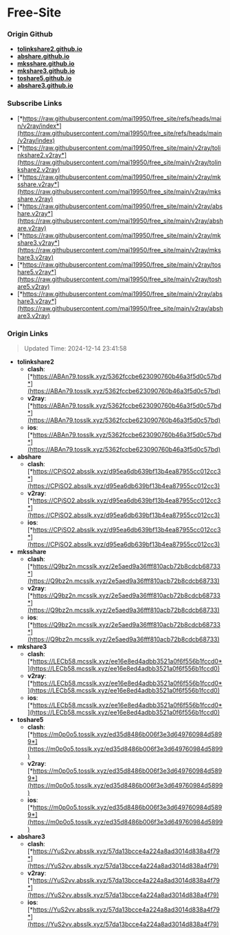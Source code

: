 # Free-Site

### Origin Github

- [**tolinkshare2.github.io**](https://github.com/tolinkshare2/tolinkshare2.github.io)
- [**abshare.github.io**](https://github.com/abshare/abshare.github.io)
- [**mksshare.github.io**](https://github.com/mksshare/mksshare.github.io)
- [**mkshare3.github.io**](https://github.com/mkshare3/mkshare3.github.io)
- [**toshare5.github.io**](https://github.com/toshare5/toshare5.github.io)
- [**abshare3.github.io**](https://github.com/abshare3/abshare3.github.io)

### Subscribe Links

- [*https://raw.githubusercontent.com/mai19950/free_site/refs/heads/main/v2ray/index*](https://raw.githubusercontent.com/mai19950/free_site/refs/heads/main/v2ray/index)
- [*https://raw.githubusercontent.com/mai19950/free_site/main/v2ray/tolinkshare2.v2ray*](https://raw.githubusercontent.com/mai19950/free_site/main/v2ray/tolinkshare2.v2ray)
- [*https://raw.githubusercontent.com/mai19950/free_site/main/v2ray/mksshare.v2ray*](https://raw.githubusercontent.com/mai19950/free_site/main/v2ray/mksshare.v2ray)
- [*https://raw.githubusercontent.com/mai19950/free_site/main/v2ray/abshare.v2ray*](https://raw.githubusercontent.com/mai19950/free_site/main/v2ray/abshare.v2ray)
- [*https://raw.githubusercontent.com/mai19950/free_site/main/v2ray/mkshare3.v2ray*](https://raw.githubusercontent.com/mai19950/free_site/main/v2ray/mkshare3.v2ray)
- [*https://raw.githubusercontent.com/mai19950/free_site/main/v2ray/toshare5.v2ray*](https://raw.githubusercontent.com/mai19950/free_site/main/v2ray/toshare5.v2ray)
- [*https://raw.githubusercontent.com/mai19950/free_site/main/v2ray/abshare3.v2ray*](https://raw.githubusercontent.com/mai19950/free_site/main/v2ray/abshare3.v2ray)

### Origin Links

> Updated Time: 2024-12-14 23:41:58

- **tolinkshare2**
  - **clash**: [*https://ABAn79.tosslk.xyz/5362fccbe623090760b46a3f5d0c57bd*](https://ABAn79.tosslk.xyz/5362fccbe623090760b46a3f5d0c57bd)
  - **v2ray**: [*https://ABAn79.tosslk.xyz/5362fccbe623090760b46a3f5d0c57bd*](https://ABAn79.tosslk.xyz/5362fccbe623090760b46a3f5d0c57bd)
  - **ios**: [*https://ABAn79.tosslk.xyz/5362fccbe623090760b46a3f5d0c57bd*](https://ABAn79.tosslk.xyz/5362fccbe623090760b46a3f5d0c57bd)
- **abshare**
  - **clash**: [*https://CPjSO2.absslk.xyz/d95ea6db639bf13b4ea87955cc012cc3*](https://CPjSO2.absslk.xyz/d95ea6db639bf13b4ea87955cc012cc3)
  - **v2ray**: [*https://CPjSO2.absslk.xyz/d95ea6db639bf13b4ea87955cc012cc3*](https://CPjSO2.absslk.xyz/d95ea6db639bf13b4ea87955cc012cc3)
  - **ios**: [*https://CPjSO2.absslk.xyz/d95ea6db639bf13b4ea87955cc012cc3*](https://CPjSO2.absslk.xyz/d95ea6db639bf13b4ea87955cc012cc3)
- **mksshare**
  - **clash**: [*https://Q9bz2n.mcsslk.xyz/2e5aed9a36fff810acb72b8cdcb68733*](https://Q9bz2n.mcsslk.xyz/2e5aed9a36fff810acb72b8cdcb68733)
  - **v2ray**: [*https://Q9bz2n.mcsslk.xyz/2e5aed9a36fff810acb72b8cdcb68733*](https://Q9bz2n.mcsslk.xyz/2e5aed9a36fff810acb72b8cdcb68733)
  - **ios**: [*https://Q9bz2n.mcsslk.xyz/2e5aed9a36fff810acb72b8cdcb68733*](https://Q9bz2n.mcsslk.xyz/2e5aed9a36fff810acb72b8cdcb68733)
- **mkshare3**
  - **clash**: [*https://LECb58.mcsslk.xyz/ee16e8ed4adbb3521a0f6f556b1fccd0*](https://LECb58.mcsslk.xyz/ee16e8ed4adbb3521a0f6f556b1fccd0)
  - **v2ray**: [*https://LECb58.mcsslk.xyz/ee16e8ed4adbb3521a0f6f556b1fccd0*](https://LECb58.mcsslk.xyz/ee16e8ed4adbb3521a0f6f556b1fccd0)
  - **ios**: [*https://LECb58.mcsslk.xyz/ee16e8ed4adbb3521a0f6f556b1fccd0*](https://LECb58.mcsslk.xyz/ee16e8ed4adbb3521a0f6f556b1fccd0)
- **toshare5**
  - **clash**: [*https://m0p0o5.tosslk.xyz/ed35d8486b006f3e3d649760984d5899*](https://m0p0o5.tosslk.xyz/ed35d8486b006f3e3d649760984d5899)
  - **v2ray**: [*https://m0p0o5.tosslk.xyz/ed35d8486b006f3e3d649760984d5899*](https://m0p0o5.tosslk.xyz/ed35d8486b006f3e3d649760984d5899)
  - **ios**: [*https://m0p0o5.tosslk.xyz/ed35d8486b006f3e3d649760984d5899*](https://m0p0o5.tosslk.xyz/ed35d8486b006f3e3d649760984d5899)
- **abshare3**
  - **clash**: [*https://YuS2vv.absslk.xyz/57da13bcce4a224a8ad3014d838a4f79*](https://YuS2vv.absslk.xyz/57da13bcce4a224a8ad3014d838a4f79)
  - **v2ray**: [*https://YuS2vv.absslk.xyz/57da13bcce4a224a8ad3014d838a4f79*](https://YuS2vv.absslk.xyz/57da13bcce4a224a8ad3014d838a4f79)
  - **ios**: [*https://YuS2vv.absslk.xyz/57da13bcce4a224a8ad3014d838a4f79*](https://YuS2vv.absslk.xyz/57da13bcce4a224a8ad3014d838a4f79)
